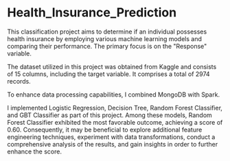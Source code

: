 # Health_Insurance_Prediction

This classification project aims to determine if an individual possesses health insurance by employing various machine learning models and comparing their performance. The primary focus is on the "Response" variable.

The dataset utilized in this project was obtained from Kaggle and consists of 15 columns, including the target variable. It comprises a total of 2974 records.

To enhance data processing capabilities, I combined MongoDB with Spark.

I implemented Logistic Regression, Decision Tree, Random Forest Classifier, and GBT Classifier as part of this project. Among these models, Random Forest Classifier exhibited the most favorable outcome, achieving a score of 0.60. Consequently, it may be beneficial to explore additional feature engineering techniques, experiment with data transformations, conduct a comprehensive analysis of the results, and gain insights in order to further enhance the score.

